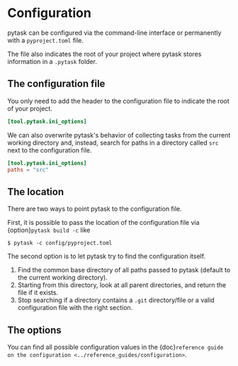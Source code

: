 # Configuration

pytask can be configured via the command-line interface or permanently with a
`pyproject.toml` file.

The file also indicates the root of your project where pytask stores information in a
`.pytask` folder.

## The configuration file

You only need to add the header to the configuration file to indicate the root of your
project.

```toml
[tool.pytask.ini_options]
```

We can also overwrite pytask's behavior of collecting tasks from the current working
directory and, instead, search for paths in a directory called `src` next to the
configuration file.

```toml
[tool.pytask.ini_options]
paths = "src"
```

## The location

There are two ways to point pytask to the configuration file.

First, it is possible to pass the location of the configuration file via
{option}`pytask build -c` like

```console
$ pytask -c config/pyproject.toml
```

The second option is to let pytask try to find the configuration itself.

1. Find the common base directory of all paths passed to pytask (default to the current
   working directory).
1. Starting from this directory, look at all parent directories, and return the file if
   it exists.
1. Stop searching if a directory contains a `.git` directory/file or a valid
   configuration file with the right section.

## The options

You can find all possible configuration values in the
{doc}`reference guide on the configuration <../reference_guides/configuration>`.
